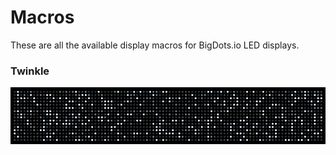 # Macros  

These are all the available display macros for BigDots.io LED displays.

### Twinkle

![System 16](images/twinkle.gif)
